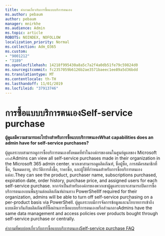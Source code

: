 ```yaml
---
title: คำถามเกี่ยวกับการซื้อแบบบริการตนเอง
ms.author: pebaum
author: pebaum
manager: mnirkhe
ms.audience: Admin
ms.topic: article
ROBOTS: NOINDEX, NOFOLLOW
localization_priority: Normal
ms.collection: Adm_O365
ms.custom:
- "9001212"
- "3189"
ms.openlocfilehash: 14218f995430a8a5c7a2f4a0db51fe79c59824d0
ms.sourcegitcommit: fc2357059b6126b2ae3571baeec1ee89a5d36bdd
ms.translationtype: MT
ms.contentlocale: th-TH
ms.lasthandoff: 11/01/2019
ms.locfileid: "37913746"
---
```

# <a name="self-service-purchase"></a><span data-ttu-id="594d3-102">การซื้อแบบบริการตนเอง</span><span class="sxs-lookup"><span data-stu-id="594d3-102">Self-service purchase</span></span>

<span data-ttu-id="594d3-103">**ผู้ดูแลมีความสามารถอะไรบ้างสำหรับการซื้อแบบบริการตนเอง**</span><span class="sxs-lookup"><span data-stu-id="594d3-103">**What capabilities does an admin have for self-service purchases?**</span></span>

<span data-ttu-id="594d3-104">ผู้ดูแลระบบสามารถดูการซื้อบริการตนเองทั้งหมดที่ทำในองค์กรของตนในศูนย์ดูแลของ Microsoft ๓๖๕</span><span class="sxs-lookup"><span data-stu-id="594d3-104">Admins can view all self-service purchases made in their organization in the Microsoft 365 admin center.</span></span> <span data-ttu-id="594d3-105">พวกเขาสามารถดูผลิตภัณฑ์, ชื่อผู้ซื้อ, การสมัครสมาชิกที่ซื้อ, วันหมดอายุ, ประวัติการสั่งซื้อ, ราคาซื้อ, และผู้ใช้ที่กำหนดสำหรับการซื้อบริการตนเองแต่ละ.</span><span class="sxs-lookup"><span data-stu-id="594d3-105">They can see the product, purchaser name, subscriptions purchased, expiration date, order history, purchase price, and assigned users for each self-service purchase.</span></span>  <span data-ttu-id="594d3-106">หากจำเป็นสำหรับองค์กรของพวกเขาผู้ดูแลระบบจะสามารถปิดการซื้อบริการตนเองบนพื้นฐานต่อผลิตภัณฑ์ผ่านทาง PowerShell</span><span class="sxs-lookup"><span data-stu-id="594d3-106">If required for their organization, admins will be able to turn off self-service purchasing on a per-product basis via PowerShell.</span></span>  <span data-ttu-id="594d3-107">ผู้ดูแลระบบมีการจัดการข้อมูลและนโยบายการเข้าถึงแบบเดียวกันกับผลิตภัณฑ์ที่ซื้อผ่านการซื้อแบบบริการตนเองหรือส่วนกลาง</span><span class="sxs-lookup"><span data-stu-id="594d3-107">Admins have the same data management and access policies over products bought through self-service purchase or centrally.</span></span>

[<span data-ttu-id="594d3-108">คำถามที่พบบ่อยเกี่ยวกับการซื้อแบบบริการตนเอง</span><span class="sxs-lookup"><span data-stu-id="594d3-108">Self-service purchase FAQ</span></span>](https://aka.ms/self-service-purchase-faq)


